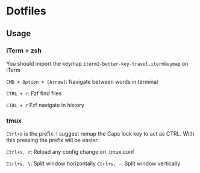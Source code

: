 # Dotfiles

## Usage

### iTerm + zsh

You should import the keymap `iterm2-better-key-travel.itermkeymap` on iTerm

`CMD + Option + [Arrow]`: Navigate between words in terminal

`CTRL + r`: Fzf find files

`CTRL + r` Fzf navigate in history

### tmux

`Ctrl+s` is the prefix. I suggest remap the Caps lock key to act as CTRL. With this pressing the prefix will be easier.

`Ctrl+s, r`: Reload any config change on .tmux.conf

`Ctrl+s, \`: Split window horizontally
`Ctrl+s, -`: Split window vertically 

